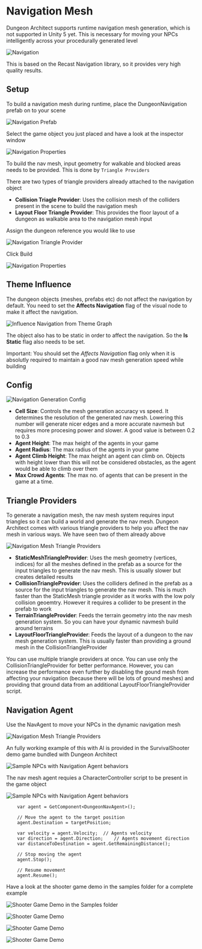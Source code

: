 Navigation Mesh
===============

Dungeon Architect supports runtime navigation mesh generation, which is not supported in Unity 5 yet.   This is necessary for moving your NPCs intelligently across your procedurally generated level

![Navigation](../assets/images/navigation_01.jpg)

This is based on the Recast Navigation library, so it provides very high quality results.

Setup
-----
To build a navigation mesh during runtime, place the DungeonNavigation prefab on to your scene

![Navigation Prefab](../assets/images/navigation_02_v140.png)

Select the game object you just placed and have a look at the inspector window

![Navigation Properties](../assets/images/navigation_03.png)

To build the nav mesh, input geometry for walkable and blocked areas needs to be provided.  This is done by `Triangle Providers`

There are two types of triangle providers already attached to the navigation object

 - **Collision Triagle Provider**: Uses the collision mesh of the colliders present in the scene to build the navigation mesh
 - **Layout Floor Triangle Provider**: This provides the floor layout of a dungeon as walkable area to the navigation mesh input

Assign the dungeon reference you would like to use 

![Navigation Triangle Provider](../assets/images/navigation_04.png)
 
 
Click Build

![Navigation Properties](../assets/images/navigation_05.png)



Theme Influence
---------------
The dungeon objects (meshes, prefabs etc) do not affect the navigation by default.  You need to set the **Affects Navigation** flag of the visual node to make it affect the navigation.

![Influence Navigation from Theme Graph](../assets/images/navigation_08.png)

The object also has to be static in order to affect the navigation.   So the **Is Static** flag also needs to be set.

Important: You should set the *Affects Navigation* flag only when it is absolutly required to maintain a good nav mesh generation speed while building


Config
------

![Navigation Generation Config](../assets/images/navigation_05.png)

- **Cell Size**:  Controls the mesh generation accuracy vs speed. It determines the resolution of the generated nav mesh.   Lowering this number will generate nicer edges and a more accurate navmesh but requires more procesing power and slower.  A good value is between 0.2 to 0.3
- **Agent Height**: The max height of the agents in your game
- **Agent Radius**: The max radius of the agents in your game
- **Agent Climb Height**: The max height an agent can climb on. Objects with height lower than this will not be considered obstacles, as the agent would be able to climb over them
- **Max Crowd Agents**: The max no. of agents that can be present in the game at a time.  

Triangle Providers
------------------
To generate a navigation mesh,  the nav mesh system requires input triangles so it can build a world and generate the nav mesh.   Dungeon Architect comes with various triangle providers to help you affect the nav mesh in various ways.  We have seen two of them already above

![Navigation Mesh Triangle Providers](../assets/images/navigation_06.png)

- **StaticMeshTriangleProvider**: Uses the mesh geometry (vertices, indices) for all the meshes defined in the prefab as a source for the input triangles to generate the nav mesh.  This is usually slower but creates detailed results
- **CollisionTriangleProvider**: Uses the colliders defined in the prefab as a source for the input triangles to generate the nav mesh.  This is much faster than the StaticMesh triangle provider as it works with the low poly collision geoemtry.  However it requires a collider to be present in the prefab to work
- **TerrainTriangleProvider**: Feeds the terrain geometry into the nav  mesh generation system.  So you can have your dynamic navmesh build around terrains
- **LayoutFloorTriangleProvider**: Feeds the layout of a dungeon to the nav mesh generation system.  This is usually faster than providing a ground mesh in the CollisionTriangleProvider

You can use multiple triangle providers at once.   You can use only the CollisionTriangleProvider for better performance.  However, you can increase the performance even further by disabling the gound mesh from affecting your navigation (because there will be lots of ground meshes) and providing that ground data from an additional LayoutFloorTriangleProvider script.


Navigation Agent
----------------
Use the NavAgent to move your NPCs in the dynamic navigation mesh

![Navigation Mesh Triangle Providers](../assets/images/navigation_07.png)

An fully working example of this with AI is provided in the SurvivalShooter demo game bundled with Dungeon Architect

![Sample NPCs with Navigation Agent behaviors](../assets/images/nav_agent_01.png)

The nav mesh agent requies a CharacterController script to be present in the game object

![Sample NPCs with Navigation Agent behaviors](../assets/images/nav_agent_02.png)

```
	var agent = GetComponent<DungeonNavAgent>();
	
	// Move the agent to the target position
	agent.Destination = targetPosition;
	
	var velocity = agent.Velocity;	// Agents velocity
	var direction = agent.Direction;	// Agents movement direction
	var distanceToDestination = agent.GetRemainingDistance();
	
	// Stop moving the agent
	agent.Stop();
	
	// Resume movement
	agent.Resume();

```


Have a look at the shooter game demo in the samples folder for a complete example

![Shooter Game Demo in the Samples folder](../assets/images/shooter_02_v110.png)

![Shooter Game Demo](../assets/images/shooter_02.jpg)

![Shooter Game Demo](../assets/images/survival_hill_01.jpg)

![Shooter Game Demo](../assets/images/survival_hill_02.jpg)



